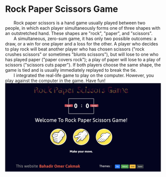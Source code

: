 # Rock Paper Scissors Game

&nbsp; &nbsp;&nbsp; &nbsp; Rock paper scissors is a hand game usually played between two people, in which each player simultaneously forms one of three shapes with an outstretched hand. These shapes are "rock", "paper", and "scissors".
<br />
&nbsp; &nbsp;&nbsp; &nbsp; A simultaneous, zero-sum game, it has only two possible outcomes: a draw, or a win for one player and a loss for the other. A player who decides to play rock will beat another player who has chosen scissors ("rock crushes scissors" or sometimes "blunts scissors"), but will lose to one who has played paper ("paper covers rock"); a play of paper will lose to a play of scissors ("scissors cuts paper"). If both players choose the same shape, the game is tied and is usually immediately replayed to break the tie.
<br/>
&nbsp; &nbsp;&nbsp; &nbsp; I integrated the real-life game to play on the computer. However, you play against the computer in the game. Have fun!
<img src="screen.png" alt=" ">



